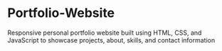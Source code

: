 # Portfolio-Website
Responsive personal portfolio website built using HTML, CSS, and JavaScript to showcase projects, about, skills, and contact information

